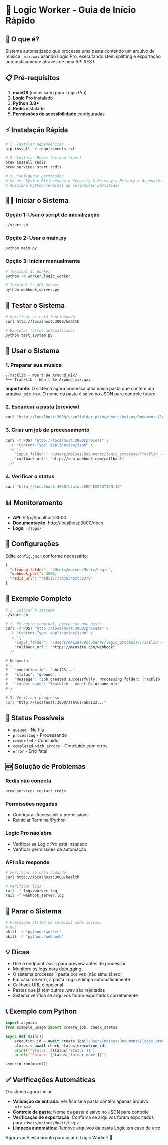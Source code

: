 # 🚀 Logic Worker - Guia de Início Rápido

## 🎯 O que é?
Sistema automatizado que processa uma pasta contendo um arquivo de música `_mix.wav` usando Logic Pro, executando stem splitting e exportação automaticamente através de uma API REST.

## 📋 Pré-requisitos

1. **macOS** (necessário para Logic Pro)
2. **Logic Pro** instalado
3. **Python 3.8+**
4. **Redis** instalado
5. **Permissões de acessibilidade** configuradas

## ⚡ Instalação Rápida

```bash
# 1. Instalar dependências
pip install -r requirements.txt

# 2. Instalar Redis (se não tiver)
brew install redis
brew services start redis

# 3. Configurar permissões
# Vá em: System Preferences > Security & Privacy > Privacy > Accessibility
# Adicione Python/Terminal às aplicações permitidas
```

## 🏃‍♂️ Iniciar o Sistema

### Opção 1: Usar o script de inicialização
```bash
./start.sh
```

### Opção 2: Usar o main.py
```bash
python main.py
```

### Opção 3: Iniciar manualmente
```bash
# Terminal 1: Worker
python -m worker.logic_worker

# Terminal 2: API Server
python webhook_server.py
```

## 🧪 Testar o Sistema

```bash
# Verificar se está funcionando
curl http://localhost:3000/health

# Executar testes automatizados
python test_system.py
```

## 🎵 Usar o Sistema

### 1. Preparar sua música
```
/Tracklib - Won't Be Around_mix/
└── Tracklib - Won't Be Around_mix.wav
```

**Importante**: O sistema agora processa uma única pasta que contém um arquivo `_mix.wav`. O nome da pasta é salvo no JSON para controle futuro.

### 2. Escanear a pasta (preview)
```bash
curl "http://localhost:3000/scan?folder_path=/Users/moises/Documents/logic_processa/Tracklib - Won't Be Around_mix"
```

### 3. Criar um job de processamento
```bash
curl -X POST "http://localhost:3000/process" \
  -H "Content-Type: application/json" \
  -d '{
    "input_folder": "/Users/moises/Documents/logic_processa/Tracklib - Won't Be Around_mix",
    "callback_url": "http://seu-webhook.com/callback"
  }'
```

### 4. Verificar o status
```bash
curl "http://localhost:3000/status/SEU-EXECUTION-ID"
```

## 📊 Monitoramento

- **API**: http://localhost:3000
- **Documentação**: http://localhost:3000/docs
- **Logs**: `./logs/`

## 🔧 Configurações

Edite `config.json` conforme necessário:

```json
{
  "cleanup_folder": "/Users/moises/Music/Logic",
  "webhook_port": 3000,
  "redis_url": "redis://localhost:6379"
}
```

## 🎯 Exemplo Completo

```bash
# 1. Iniciar o sistema
./start.sh

# 2. Em outro terminal, processar uma pasta
curl -X POST "http://localhost:3000/process" \
  -H "Content-Type: application/json" \
  -d '{
    "input_folder": "/Users/moises/Documents/logic_processa/Tracklib - Won't Be Around_mix",
    "callback_url": "https://meusite.com/webhook"
  }'

# Resposta:
# {
#   "execution_id": "abc123...",
#   "status": "queued",
#   "message": "Job created successfully. Processing folder: Tracklib - Won't Be Around_mix",
#   "folder_name": "Tracklib - Won't Be Around_mix"
# }

# 3. Verificar progresso
curl "http://localhost:3000/status/abc123..."
```

## 📝 Status Possíveis

- `queued` - Na fila
- `processing` - Processando
- `completed` - Concluído
- `completed_with_errors` - Concluído com erros
- `error` - Erro fatal

## 🆘 Solução de Problemas

### Redis não conecta
```bash
brew services restart redis
```

### Permissões negadas
- Configurar Accessibility permissions
- Reiniciar Terminal/Python

### Logic Pro não abre
- Verificar se Logic Pro está instalado
- Verificar permissões de automação

### API não responde
```bash
# Verificar se está rodando
curl http://localhost:3000/health

# Verificar logs
tail -f logs/worker.log
tail -f webhook_server.log
```

## 🔄 Parar o Sistema

```bash
# Pressione Ctrl+C no terminal onde iniciou
# Ou:
pkill -f "python.*worker"
pkill -f "python.*webhook"
```

## 💡 Dicas

- Use o endpoint `/scan` para preview antes de processar
- Monitore os logs para debugging
- O sistema processa 1 pasta por vez (não simultâneo)
- Em caso de erro, a pasta Logic é limpa automaticamente
- Callback URL é opcional
- Pastas que já têm outros .wav são rejeitadas
- Sistema verifica se arquivos foram exportados corretamente

## 📞 Exemplo com Python

```python
import asyncio
from example_usage import create_job, check_status

async def main():
    execution_id = await create_job("/Users/moises/Documents/logic_processa/Tracklib - Won't Be Around_mix")
    status = await check_status(execution_id)
    print(f"Status: {status['status']}")
    print(f"Folder: {status['folder_name']}")

asyncio.run(main())
```

## ✅ Verificações Automáticas

O sistema agora inclui:
- **Validação de entrada**: Verifica se a pasta contém apenas arquivo `_mix.wav`
- **Controle de pasta**: Nome da pasta é salvo no JSON para controle
- **Verificação de exportação**: Confirma se arquivos foram exportados para `/Users/moises/Music/Logic`
- **Limpeza automática**: Remove arquivos da pasta Logic em caso de erro

Agora você está pronto para usar o Logic Worker! 🎉 